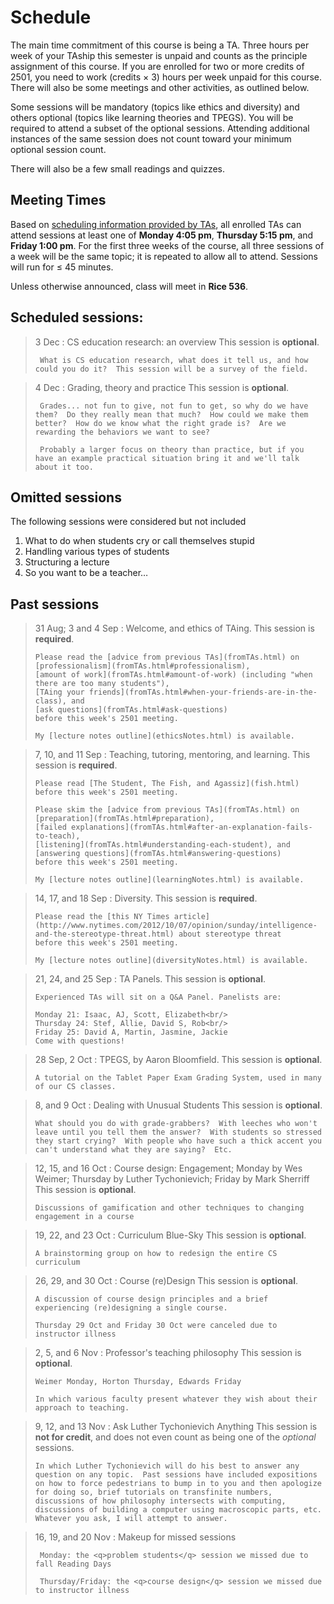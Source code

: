 Schedule
========

The main time commitment of this course is being a TA.  Three hours per week of your TAship this semester is unpaid and counts as the principle assignment of this course.  If you are enrolled for two or more credits of 2501, you need to work (credits × 3) hours per week unpaid for this course.  There will also be some meetings and other activities, as outlined below.

Some sessions will be mandatory (topics like ethics and diversity) and others optional (topics like learning theories and TPEGS).  You will be required to attend a subset of the optional sessions.  Attending additional instances of the same session does not count toward your minimum optional session count.

There will also be a few small readings and quizzes.

## Meeting Times

Based on [scheduling information provided by TAs](http://www.when2meet.com/?3298906-GSuQU), all enrolled TAs can attend sessions at least one of **Monday 4:05 pm**, **Thursday 5:15 pm**, and **Friday 1:00 pm**. For the first three weeks of the course, all three sessions of a week will be the same topic; it is repeated to allow all to attend. Sessions will run for ≤ 45 minutes.

Unless otherwise announced, class will meet in **Rice 536**.

## Scheduled sessions:

<!-- The meetings for this semester have ended. -->

> 3 Dec
> :    CS education research: an overview
>      This session is **optional**.
>
>      What is CS education research, what does it tell us, and how could you do it?  This session will be a survey of the field.

> 4 Dec
> :    Grading, theory and practice
>      This session is **optional**.
>
>      Grades... not fun to give, not fun to get, so why do we have them?  Do they really mean that much?  How could we make them better?  How do we know what the right grade is?  Are we rewarding the behaviors we want to see?
>
>      Probably a larger focus on theory than practice, but if you have an example practical situation bring it and we'll talk about it too.


## Omitted sessions

The following sessions were considered but not included

1.  What to do when students cry or call themselves stupid
1.  Handling various types of students <!-- role-play -->
1.  Structuring a lecture
1.  So you want to be a teacher…


## Past sessions

> 31 Aug; 3 and 4 Sep
> :   Welcome, and ethics of TAing.
>     This session is **required**.
>
>     Please read the [advice from previous TAs](fromTAs.html) on
>     [professionalism](fromTAs.html#professionalism), 
>     [amount of work](fromTAs.html#amount-of-work) (including "when there are too many students"),
>     [TAing your friends](fromTAs.html#when-your-friends-are-in-the-class), and
>     [ask questions](fromTAs.html#ask-questions)
>     before this week's 2501 meeting.
>
>     My [lecture notes outline](ethicsNotes.html) is available.
    
> 7, 10, and 11 Sep
> :   Teaching, tutoring, mentoring, and learning.
>     This session is **required**.
> 
>     Please read [The Student, The Fish, and Agassiz](fish.html) before this week's 2501 meeting.
>     
>     Please skim the [advice from previous TAs](fromTAs.html) on
>     [preparation](fromTAs.html#preparation), 
>     [failed explanations](fromTAs.html#after-an-explanation-fails-to-teach),
>     [listening](fromTAs.html#understanding-each-student), and
>     [answering questions](fromTAs.html#answering-questions)
>     before this week's 2501 meeting.
>
>     My [lecture notes outline](learningNotes.html) is available.

> 14, 17, and 18 Sep
> :   Diversity.
>     This session is **required**.
> 
>     Please read the [this NY Times article](http://www.nytimes.com/2012/10/07/opinion/sunday/intelligence-and-the-stereotype-threat.html) about stereotype threat
>     before this week's 2501 meeting.
>
>     My [lecture notes outline](diversityNotes.html) is available.

<a title="panels"></a>

> 21, 24, and 25 Sep
> :   TA Panels. 
>     This session is **optional**.
>     
>     Experienced TAs will sit on a Q&A Panel. Panelists are:
> 
>     Monday 21: Isaac, AJ, Scott, Elizabeth<br/>
>     Thursday 24: Stef, Allie, David S, Rob<br/>
>     Friday 25: David A, Martin, Jasmine, Jackie
>     Come with questions!

> 28 Sep, 2 Oct
> :   TPEGS, by Aaron Bloomfield. 
>     This session is **optional**.
>     
>     A tutorial on the Tablet Paper Exam Grading System, used in many of our CS classes.

> 8, and 9 Oct
> :   Dealing with Unusual Students
>     This session is **optional**.
>     
>     What should you do with grade-grabbers?  With leeches who won't leave until you tell them the answer?  With students so stressed they start crying?  With people who have such a thick accent you can't understand what they are saying?  Etc.

> 12, 15, and 16 Oct
> :   Course design: Engagement; Monday by Wes Weimer; Thursday by Luther Tychonievich; Friday by Mark Sherriff
>     This session is **optional**.
>     
>     Discussions of gamification and other techniques to changing engagement in a course

> 19, 22, and 23 Oct
> :   Curriculum Blue-Sky
>     This session is **optional**.
>     
>     A brainstorming group on how to redesign the entire CS curriculum

> 26, 29, and 30 Oct
> :   Course (re)Design
>     This session is **optional**.
>     
>     A discussion of course design principles and a brief experiencing (re)designing a single course.
>
>     Thursday 29 Oct and Friday 30 Oct were canceled due to instructor illness

> 2, 5, and 6 Nov
> :   Professor's teaching philosophy
>     This session is **optional**.
>     
>     Weimer Monday, Horton Thursday, Edwards Friday 
>     
>     In which various faculty present whatever they wish about their approach to teaching.

> 9, 12, and 13 Nov
> :   Ask Luther Tychonievich Anything
>     This session is **not for credit**, and does not even count as being one of the *optional* sessions.
>     
>     In which Luther Tychonievich will do his best to answer any question on any topic.  Past sessions have included expositions on how to force pedestrians to bump in to you and then apologize for doing so, brief tutorials on transfinite numbers, discussions of how philosophy intersects with computing, discussions of building a computer using macroscopic parts, etc.  Whatever you ask, I will attempt to answer.

> 16, 19, and 20 Nov
> :    Makeup for missed sessions
>      
>      Monday: the <q>problem students</q> session we missed due to fall Reading Days
>      
>      Thursday/Friday: the <q>course design</q> session we missed due to instructor illness

